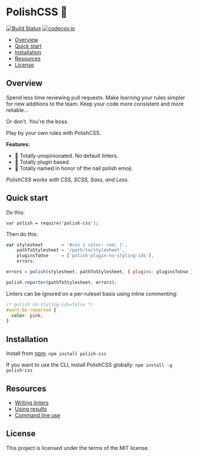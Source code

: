 # PolishCSS :nail_care:

[![Build Status](https://travis-ci.org/brendanlacroix/polish-css.svg)](https://travis-ci.org/brendanlacroix/polish-css) [![codecov.io](https://codecov.io/github/brendanlacroix/polish-css/coverage.svg?branch=master)](https://codecov.io/github/brendanlacroix/polish-css?branch=master)

- [Overview](#overview)
- [Quick start](#quickstart)
- [Installation](#installation)
- [Resources](#resources)
- [License](#license)

## <a name="overview"></a>Overview

Spend less time reviewing pull requests.
Make learning your rules simpler for new additions to the team.
Keep your code more consistent and more reliable...

Or don't. You're the boss.

Play by your own rules with PolishCSS.

**Features:**
- :nail_care: Totally unopinionated. No default linters.
- :nail_care: Totally plugin based.
- :nail_care: Totally named in honor of the nail polish emoji.

_PolishCSS works with CSS, SCSS, Sass, and Less._

## <a name="quickstart"></a>Quick start

Do this:

`var polish = require('polish-css');`

Then do this:
```javascript
var stylesheet       = '#css { color: red; }',
    pathToStylesheet = '/path/to/stylesheet',
    pluginsToUse     = ['polish-plugin-no-styling-ids'],
    errors;

errors = polish(stylesheet, pathToStylesheet, { plugins: pluginsToUse });

polish.reporter(pathToStylesheet, errors);
```

Linters can be ignored on a per-ruleset basis using inline commenting:
```css
/* polish no-styling-ids=false */
#wont-be-reported {
  color: pink;
}
```

## <a name="installation"></a>Installation
Install from [npm](https://www.npmjs.com/package/polish-css):
`npm install polish-css`

If you want to use the CLI, install PolishCSS globally:
`npm install -g polish-css`


## <a name="resources"></a>Resources
- [Writing linters](https://github.com/brendanlacroix/polish-css/wiki/Writing-linters)
- [Using results](https://github.com/brendanlacroix/polish-css/wiki/Using-results)
- [Command line use](https://github.com/brendanlacroix/polish-css/wiki/Command-line-usage)


## <a name="license"></a>License
This project is licensed under the terms of the MIT license.
